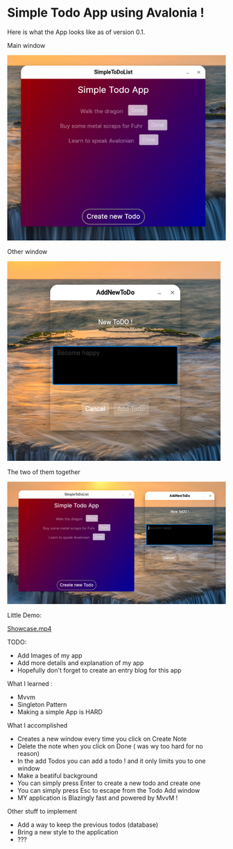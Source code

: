 # Simple Todo App using Avalonia !

Here is what the App looks like as of version 0.1.  

Main window  

![image](https://github.com/SmolPeaCat/ToDoApp/blob/main/Assets/Extras/todo_app_main.png)

Other window  

![image](https://github.com/SmolPeaCat/ToDoApp/blob/main/Assets/Extras/add_new_todo.png)  

The two of them together  

![image](https://github.com/SmolPeaCat/ToDoApp/blob/main/Assets/Extras/together_forever.png)


Little Demo:  

[Showcase.mp4](https://github.com/SmolPeaCat/ToDoApp/assets/108297253/b62e1841-7ba1-477f-bd13-ea3f34c44424)




TODO:
- Add Images of my app
- Add more details and explanation of my app
- Hopefully don't forget to create an entry blog for this app

What I learned :
- Mvvm
- Singleton Pattern
- Making a simple App is HARD

What I accomplished
- Creates a new window every time you click on Create Note
- Delete the note when you click on Done ( was wy too hard for no reason)
- In the add Todos you can add a todo ! and it only limits you to one window
- Make a beatiful background
- You can simply press Enter to create a new todo and create one
- You can simply press Esc to escape from the Todo Add window
- MY application is Blazingly fast and powered by MvvM !

Other stuff to implement
- Add a way to keep the previous todos (database)
- Bring a new style to the application
- ???
